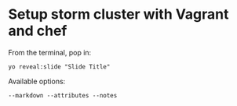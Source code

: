 
# Setup storm cluster with Vagrant and chef

From the terminal, pop in:

  ```yo reveal:slide "Slide Title"```

Available options:

 ```--markdown --attributes --notes```
